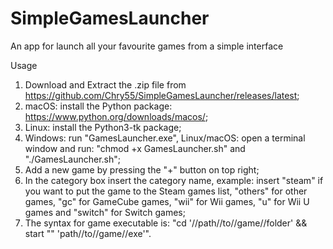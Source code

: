 # SimpleGamesLauncher
An app for launch all your favourite games from a simple interface

Usage
1) Download and Extract the .zip file from https://github.com/Chry55/SimpleGamesLauncher/releases/latest;
2) macOS: install the Python package: https://www.python.org/downloads/macos/;
3) Linux: install the Python3-tk package;
4) Windows: run "GamesLauncher.exe", Linux/macOS: open a terminal window and run: "chmod +x GamesLauncher.sh" and "./GamesLauncher.sh";
5) Add a new game by pressing the "+" button on top right;
6) In the category box insert the category name, example: insert "steam" if you want to put the game to the Steam games list, "others" for other games, "gc" for GameCube games, "wii" for Wii games, "u" for Wii U games and "switch" for Switch games;
7) The syntax for game executable is: "cd '//path//to//game//folder' && start "" 'path//to//game//exe'".
